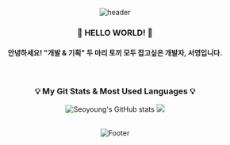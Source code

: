 <div align="center">

![header](https://capsule-render.vercel.app/api?type=waving&height=200&width=100&text=Seoyoung's%20GitHub!&fontColor=363636&color=0:c2e59c,100:64b3f4)

<h3 align="center"> 🙌 HELLO WORLD! 🙌  </h3>
  
<h4 align="center"> 안녕하세요! "개발 & 기획" 두 마리 토끼 모두 잡고싶은 개발자, 서영입니다. </h4><br>








<h3 align="center">💡 My Git Stats  &  Most Used Languages 💡</h3>


![Seoyoung's GitHub stats](https://github-readme-stats.vercel.app/api?username=seoyoung22&hide=issues,stars&show_icons=true)
<img src="https://github-readme-stats.vercel.app/api/top-langs/?username=seoyoung22&layout=compact"><br><br>




![Footer](https://capsule-render.vercel.app/api?type=waving&height=200&color=0:c2e59c,100:64b3f4&section=footer)

  </div>
